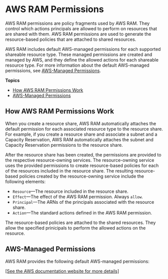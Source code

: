 # AWS RAM Permissions<a name="permissions"></a>

AWS RAM permissions are policy fragments used by AWS RAM\. They control which actions principals are allowed to perform on resources that are shared with them\. AWS RAM permissions are used to generate the resource\-based policies that are attached to shared resources\.

AWS RAM includes default AWS\-managed permissions for each supported shareable resource type\. These managed permissions are created and managed by AWS, and they define the allowed actions for each shareable resource type\. For more information about the default AWS\-managed permissions, see [AWS\-Managed Permissions](#permissions-managed)\.

**Topics**
+ [How AWS RAM Permissions Work](#permissions-work)
+ [AWS\-Managed Permissions](#permissions-managed)

## How AWS RAM Permissions Work<a name="permissions-work"></a>

When you create a resource share, AWS RAM automatically attaches the default permission for each associated resource type to the resource share\. For example, if you create a resource share and associate a subnet and a Capacity Reservation, AWS RAM automatically attaches the subnet and Capacity Reservation permissions to the resource share\. 

After the resource share has been created, the permissions are provided to the respective resource\-owning services\. The resource\-owning service uses the provided permissions to create resource\-based policies for each of the resources included in the resource share\. The resulting resource\-based policies created by the resource\-owning service include the following elements:
+ `Resource`—The resource included in the resource share\.
+ `Effect`—The effect of the AWS RAM permission\. Always `allow`\.
+ `Principal`—The ARNs of the principals associated with the resource share\.
+ `Action`—The standard actions defined in the AWS RAM permission\.

The resource\-based policies are attached to the shared resources\. They allow the specified prinicipals to perform the allowed actions on the resource\.

## AWS\-Managed Permissions<a name="permissions-managed"></a>

AWS RAM provides the following default AWS\-managed permissions:

[\[See the AWS documentation website for more details\]](http://docs.aws.amazon.com/ram/latest/userguide/permissions.html)